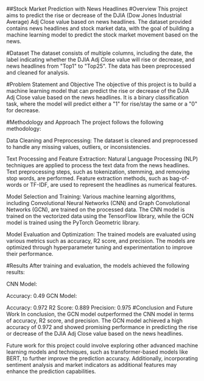 ##Stock Market Prediction with News Headlines
#Overview
This project aims to predict the rise or decrease of the DJIA (Dow Jones Industrial Average) Adj Close value based on news headlines. The dataset provided contains news headlines and stock market data, with the goal of building a machine learning model to predict the stock market movement based on the news.

#Dataset
The dataset consists of multiple columns, including the date, the label indicating whether the DJIA Adj Close value will rise or decrease, and news headlines from "Top1" to "Top25". The data has been preprocessed and cleaned for analysis.

#Problem Statement and Objective
The objective of this project is to build a machine learning model that can predict the rise or decrease of the DJIA Adj Close value based on the news headlines. It is a binary classification task, where the model will predict either a "1" for rise/stay the same or a "0" for decrease.

#Methodology and Approach
The project follows the following methodology:

Data Cleaning and Preprocessing: The dataset is cleaned and preprocessed to handle any missing values, outliers, or inconsistencies.

Text Processing and Feature Extraction: Natural Language Processing (NLP) techniques are applied to process the text data from the news headlines. Text preprocessing steps, such as tokenization, stemming, and removing stop words, are performed. Feature extraction methods, such as bag-of-words or TF-IDF, are used to represent the headlines as numerical features.

Model Selection and Training: Various machine learning algorithms, including Convolutional Neural Networks (CNN) and Graph Convolutional Networks (GCN), are trained on the processed data. The CNN model is trained on the vectorized data using the TensorFlow library, while the GCN model is trained using the PyTorch Geometric library.

Model Evaluation and Optimization: The trained models are evaluated using various metrics such as accuracy, R2 score, and precision. The models are optimized through hyperparameter tuning and experimentation to improve their performance.

#Results
After training and evaluation, the models achieved the following results:

CNN Model:

Accuracy: 0.49
GCN Model:

Accuracy: 0.972
R2 Score: 0.889
Precision: 0.975
#Conclusion and Future Work
In conclusion, the GCN model outperformed the CNN model in terms of accuracy, R2 score, and precision. The GCN model achieved a high accuracy of 0.972 and showed promising performance in predicting the rise or decrease of the DJIA Adj Close value based on the news headlines.

Future work for this project could involve exploring other advanced machine learning models and techniques, such as transformer-based models like BERT, to further improve the prediction accuracy. Additionally, incorporating sentiment analysis and market indicators as additional features may enhance the prediction capabilities.
